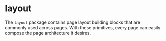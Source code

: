 # layout

The `layout` package contains page layout building blocks that are commonly used
across pages. With these primitives, every page can easily compose the page
architecture it desires.
